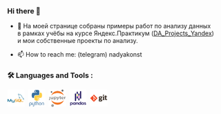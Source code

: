### Hi there 👋

- 🔭 На моей странице собраны примеры работ по анализу данных <br> в рамках учёбы на курсе Яндекс.Практикум ([DA_Projects_Yandex](https://github.com/nadyakonst/DA_Projects_Yandex)) <br> и мои собственные проекты по анализу.
 
- 📫 How to reach me: (telegram) nadyakonst 


### :hammer_and_wrench: Languages and Tools :
<div>
  <img src="https://github.com/devicons/devicon/blob/master/icons/mysql/mysql-original-wordmark.svg" title="MySQL"  alt="MySQL" width="40" height="40"/>&nbsp;
  <img src="https://github.com/devicons/devicon/blob/master/icons/python/python-original-wordmark.svg" title="Python" alt="Python" width="40" height="40"/>&nbsp;
    <img src="https://github.com/devicons/devicon/blob/master/icons/jupyter/jupyter-original-wordmark.svg" title="Jupiter"  alt="Jupiter" width="40" height="40"/>&nbsp;
  <img src="https://github.com/devicons/devicon/blob/master/icons/pandas/pandas-original-wordmark.svg" title="Pandas"  alt="Pandas" width="40" height="40"/>&nbsp;
  <img src="https://github.com/devicons/devicon/blob/master/icons/git/git-original-wordmark.svg" title="Git" **alt="Git" width="40" height="40"/>
</div>

